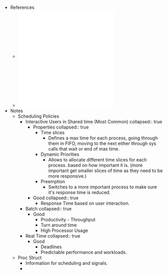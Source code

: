 - References
	- ![15 - Escalonamento - introducao.pdf](../assets/15_-_Escalonamento_-_introducao_1735459487251_0.pdf)
	- ![16 - Escalonamento - unix e linux.pdf](../assets/16_-_Escalonamento_-_unix_e_linux_1735459490265_0.pdf)
- Notes
	- Scheduling Policies
		- Interactive Users in Shared time (Most Common)
		  collapsed:: true
			- Properties
			  collapsed:: true
				- Time slices
					- Defines a max time for each process, going through them in FIFO, moving to the next either through sys calls that wait or end of max time.
				- Dynamic Priorities
					- Allows to allocate different time slices for each process. based on how important it is. (more important get smaller slices of time as they need to be more responsive.)
				- Preemption
					- Switches to a more important process to make sure it's response time is reduced.
			- Good
			  collapsed:: true
				- Response Time based on user interaction.
		- Batch
		  collapsed:: true
			- Good
				- Productivity - Throughput
				- Turn around time
				- High Processor Usage
		- Real Time
		  collapsed:: true
			- Good
				- Deadlines
				- Predictable performance and workloads.
	- Proc Struct
		- Information for scheduling and signals.
		-
